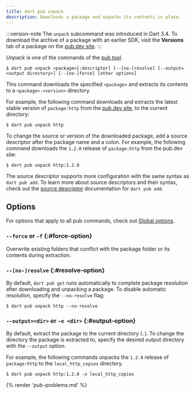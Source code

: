 ```yaml
---
title: dart pub unpack
description: Downloads a package and unpacks its contents in place.
---
```


:::version-note
The `unpack` subcommand was introduced in Dart 3.4.
To download the archive of a package with an earlier SDK,
visit the **Versions** tab of a package on the [pub.dev site]({{site.pub}}).
:::

_Unpack_ is one of the commands of the [pub tool](/tools/pub/cmd).

```plaintext
$ dart pub unpack <package>[:descriptor] [--[no-]resolve] [--output=<output directory>] [--[no-]force] [other options]
```

This command downloads the specified `<package>` and
extracts its contents to a `<package>-<version>` directory.

For example, the following command downloads and extracts the
latest stable version of `package:http` from the [pub.dev site]({{site.pub}}),
to the current directory:

```console
$ dart pub unpack http
```

To change the source or version of the downloaded package,
add a source descriptor after the package name and a colon.
For example, the following command downloads the `1.2.0` release
of `package:http` from the pub.dev site:

```console
$ dart pub unpack http:1.2.0
```

The source descriptor supports more configuration
with the same syntax as `dart pub add`.
To learn more about source descriptors and their syntax, check out
the [source descriptor][] documentation for `dart pub add`.

[source descriptor]: /tools/pub/cmd/pub-add#source-descriptor

## Options

For options that apply to all pub commands, check out
[Global options](/tools/pub/cmd#global-options).

### `--force` or `-f` {:#force-option}

Overwrite existing folders that conflict
with the package folder or its contents during extraction.

### `--[no-]resolve` {:#resolve-option}

By default, `dart pub get` runs automatically to complete
package resolution after downloading and unpacking a package.
To disable automatic resolution,
specify the `--no-resolve` flag:

```console
$ dart pub unpack http --no-resolve
```

### `--output=<dir>` or `-o <dir>` {:#output-option}

By default, extract the package to the current directory (`.`).
To change the directory the package is extracted to,
specify the desired output directory with the `--output` option.

For example, the following commands unpacks the
`1.2.0` release of `package:http` to the `local_http_copies` directory.

```console
$ dart pub unpack http:1.2.0 -o local_http_copies
```


{% render 'pub-problems.md' %}
